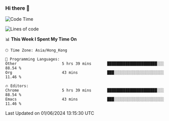 ### Hi there 👋

<!--
**nicehiro/nicehiro** is a ✨ _special_ ✨ repository because its `README.md` (this file) appears on your GitHub profile.

Here are some ideas to get you started:

- 🔭 I’m currently working on ...
- 🌱 I’m currently learning ...
- 👯 I’m looking to collaborate on ...
- 🤔 I’m looking for help with ...
- 💬 Ask me about ...
- 📫 How to reach me: ...
- 😄 Pronouns: ...
- ⚡ Fun fact: ...
-->

<!--START_SECTION:waka-->
![Code Time](http://img.shields.io/badge/Code%20Time-334%20hrs%2026%20mins-blue)

![Lines of code](https://img.shields.io/badge/From%20Hello%20World%20I%27ve%20Written-2.7%20million%20lines%20of%20code-blue)

📊 **This Week I Spent My Time On** 

```text
🕑︎ Time Zone: Asia/Hong_Kong

💬 Programming Languages: 
Other                    5 hrs 39 mins       ██████████████████████░░░   88.54 % 
Org                      43 mins             ███░░░░░░░░░░░░░░░░░░░░░░   11.46 % 

🔥 Editors: 
Chrome                   5 hrs 39 mins       ██████████████████████░░░   88.54 % 
Emacs                    43 mins             ███░░░░░░░░░░░░░░░░░░░░░░   11.46 % 
```


 Last Updated on 01/06/2024 13:15:30 UTC
<!--END_SECTION:waka-->
